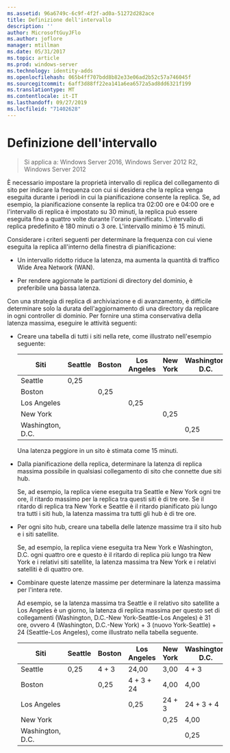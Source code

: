 ```yaml
---
ms.assetid: 96a6749c-6c9f-4f2f-ad0a-51272d282ace
title: Definizione dell'intervallo
description: ''
author: MicrosoftGuyJFlo
ms.author: joflore
manager: mtillman
ms.date: 05/31/2017
ms.topic: article
ms.prod: windows-server
ms.technology: identity-adds
ms.openlocfilehash: 065b4ff707bdd8b82e33e06ad2b52c57a746045f
ms.sourcegitcommit: 6aff3d88ff22ea141a6ea6572a5ad8dd6321f199
ms.translationtype: MT
ms.contentlocale: it-IT
ms.lasthandoff: 09/27/2019
ms.locfileid: "71402628"
---
```

# <a name="determining-the-interval"></a>Definizione dell'intervallo

>Si applica a: Windows Server 2016, Windows Server 2012 R2, Windows Server 2012

È necessario impostare la proprietà intervallo di replica del collegamento di sito per indicare la frequenza con cui si desidera che la replica venga eseguita durante i periodi in cui la pianificazione consente la replica. Se, ad esempio, la pianificazione consente la replica tra 02:00 ore e 04:00 ore e l'intervallo di replica è impostato su 30 minuti, la replica può essere eseguita fino a quattro volte durante l'orario pianificato. L'intervallo di replica predefinito è 180 minuti o 3 ore. L'intervallo minimo è 15 minuti.  
  
Considerare i criteri seguenti per determinare la frequenza con cui viene eseguita la replica all'interno della finestra di pianificazione:  
  
-   Un intervallo ridotto riduce la latenza, ma aumenta la quantità di traffico Wide Area Network (WAN).  
  
-   Per rendere aggiornate le partizioni di directory del dominio, è preferibile una bassa latenza.  
  
Con una strategia di replica di archiviazione e di avanzamento, è difficile determinare solo la durata dell'aggiornamento di una directory da replicare in ogni controller di dominio. Per fornire una stima conservativa della latenza massima, eseguire le attività seguenti:  
  
-   Creare una tabella di tutti i siti nella rete, come illustrato nell'esempio seguente:  
  
    |Siti|Seattle|Boston|Los Angeles|New York|Washington, D.C.|  
    |---------|-----------|----------|---------------|------------|--------------------|  
    |Seattle|0,25|||||  
    |Boston||0,25||||  
    |Los Angeles|||0,25|||  
    |New York||||0,25||  
    |Washington, D.C.|||||0,25|  
  
    Una latenza peggiore in un sito è stimata come 15 minuti.  
  
-   Dalla pianificazione della replica, determinare la latenza di replica massima possibile in qualsiasi collegamento di sito che connette due siti hub.  
  
    Se, ad esempio, la replica viene eseguita tra Seattle e New York ogni tre ore, il ritardo massimo per la replica tra questi siti è di tre ore. Se il ritardo di replica tra New York e Seattle è il ritardo pianificato più lungo tra tutti i siti hub, la latenza massima tra tutti gli hub è di tre ore.  
  
-   Per ogni sito hub, creare una tabella delle latenze massime tra il sito hub e i siti satellite.  
  
    Se, ad esempio, la replica viene eseguita tra New York e Washington, D.C. ogni quattro ore e questo è il ritardo di replica più lungo tra New York e i relativi siti satellite, la latenza massima tra New York e i relativi satelliti è di quattro ore.  
  
-   Combinare queste latenze massime per determinare la latenza massima per l'intera rete.  
  
    Ad esempio, se la latenza massima tra Seattle e il relativo sito satellite a Los Angeles è un giorno, la latenza di replica massima per questo set di collegamenti (Washington, D.C.-New York-Seattle-Los Angeles) è 31 ore, ovvero 4 (Washington, D.C.-New York) + 3 (nuovo York-Seattle) + 24 (Seattle-Los Angeles), come illustrato nella tabella seguente.  
  
    |Siti|Seattle|Boston|Los Angeles|New York|Washington, D.C.|  
    |---------|-----------|----------|---------------|------------|--------------------|  
    |Seattle|0,25|4 + 3|24,00|3,00|4 + 3|  
    |Boston||0,25|4 + 3 + 24|4,00|4,00|  
    |Los Angeles|||0,25|24 + 3|24 + 3 + 4|  
    |New York||||0,25|4,00|  
    |Washington, D.C.|||||0,25|  
  


